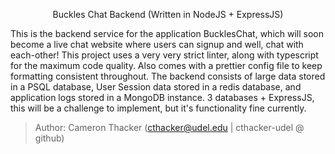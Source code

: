 <p style="text-align: center">Buckles Chat Backend (Written in NodeJS + ExpressJS)</p>

This is the backend service for the application BucklesChat, which will soon become a live chat website where users can signup and well, chat with each-other! This project uses a very very strict linter, along with typescript for the maximum code quality. Also comes with a prettier config file to keep formatting consistent throughout. The backend consists of large data stored in a PSQL database, User Session data stored in a redis database, and application logs stored in a MongoDB instance. 3 databases + ExpressJS, this will be a challenge to implement, but it's functionality fine currently.

> Author: Cameron Thacker (cthacker@udel.edu | cthacker-udel @ github)
